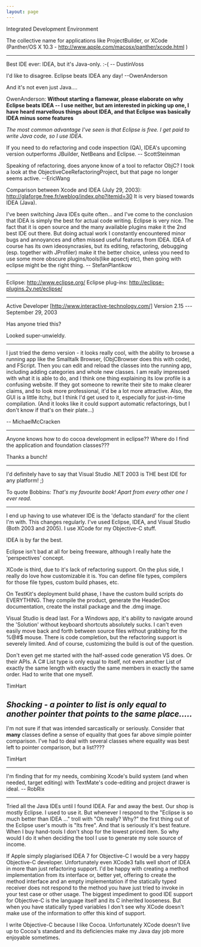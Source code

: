 ```yaml
---
layout: page
---
```




Integrated Development Environment

The collective name for applications like ProjectBuilder, or XCode (Panther/OS X 10.3 - http://www.apple.com/macosx/panther/xcode.html )

----

Best IDE ever: IDEA, but it's Java-only. :-(  -- DustinVoss

I'd like to disagree.  Eclipse beats IDEA any day! --OwenAnderson

And it's not even just Java....

OwenAnderson: **Without starting a flamewar, please elaborate on why Eclipse beats IDEA -- I use neither, but am interested in picking up one, I have heard marvellous things about IDEA, and that Eclipse was basically IDEA minus some features**

*The most common advantage I've seen is that Eclipse is free. I get paid to write Java code, so I use IDEA.*

If you need to do refactoring and code inspection (QA), IDEA's upcoming version outperforms JBuilder, NetBeans and Eclipse. -- ScottSteinman

Speaking of refactoring, does anyone know of a tool to refactor ObjC? I took a look at the ObjectiveCeeRefactoringProject, but that page no longer seems active. --EricWang

Comparison between Xcode and IDEA (July 29, 2003):   http://glaforge.free.fr/weblog/index.php?itemid=30
It is very biased towards IDEA (Java).

I've been switching Java IDEs quite often... and I've come to the conclusion that IDEA is simply the best for actual code writing.  Eclipse is very nice.  The fact that it is open source and the many available plugins make it the 2nd best IDE out there.  But doing actual work I constantly encountered minor bugs and annoyances and often missed useful features from IDEA.  IDEA of course has its own ideosyncrasies, but its editing, refactoring, debugging (esp. together with JProfiler) make it the better choice, unless you need to use some more obscure plugins/tools(like apsectj etc), then going with eclipse might be the right thing. -- StefanPlantikow

----

Eclipse:  http://www.eclipse.org/
Eclipse  plug-ins:  http://eclipse-plugins.2y.net/eclipse/

----

Active Developer  [http://www.interactive-technology.com/]
Version 2.15 --- September 29, 2003

Has anyone tried this?

Looked super-unwieldy.

----

I just tried the demo version - it looks really cool, with the ability to browse a running app like the Smalltalk Browser, (ObjCBrowser does this with code), and FScript. Then you can edit and reload the classes into the running app, including adding categories and whole new classes. I am really impressed with what it is able to do, and I think one thing explaining its low profile is a confusing website. If they got someone to rewrite their site to make clearer claims, and to look more professional,  it'd be a lot more attractive. Also, the GUI is a little itchy, but I think I'd get used to it, especially for just-in-time compilation. (And it looks like it could support automatic refactorings, but I don't know if that's on their plate...)

-- MichaelMcCracken

----

Anyone knows how to do cocoa development in eclipse?? Where do I find the application and foundation classes???

Thanks a bunch!

----

I'd definitely have to say that Visual Studio .NET 2003 is THE best IDE for any platform! ;)

To quote Bobbins: *That's my favourite book! Apart from every other one I ever read.*

----

I end up having to use whatever IDE is the 'defacto standard' for the client I'm with. This changes regularly. I've used Eclipse, IDEA, and Visual Studio (Both 2003 and 2005). I use XCode for my Objective-C stuff.

IDEA is by far the best. 

Eclipse isn't bad at all for being freeware, although I really hate the 'perspectives' concept.

XCode is third, due to it's lack of refactoring support. On the plus side, I really do love how customizable it is. You can define file types, compilers for those file types, custom build phases, etc.

On TestKit's deployment build phase, I have the custom build scripts do EVERYTHING. They compile the product, generate the HeaderDoc documentation, create the install package and the .dmg image. 

Visual Studio is dead last. For a Windows app, it's ability to navigate around the 'Solution' without keyboard shortcuts absolutely sucks. I can't even easily move back and forth between source files without grabbing for the %@#$ mouse. There is code completion, but the refactoring support is severely limited. And of course, customizing the build is out of the question.

Don't even get me started with the half-assed code generation VS does. Or their APIs. A C# List type is only equal to itself, not even another List of exactly the same length with exactly the same members in exactly the same order. Had to write that one myself.

TimHart

*Shocking - a pointer to list is only equal to another pointer that points to the same place.....*
----
I'm not sure if that was intended sarcastically or seriously. Consider that **many** classes define a sense of equality that goes far above simple pointer comparison. I've had to deal with several classes where equality was best left to pointer comparison, but a list????

TimHart

----

I'm finding that for my needs, combining Xcode's build system (and when needed, target editing) with TextMate's code-editing and project drawer is ideal. -- RobRix

----

Tried all the Java IDEs until I found IDEA. Far and away the best. Our shop is mostly Eclipse. I used to use it. But whenever I respond to the "Eclipse is so much better than IDEA ..." troll with "Oh really? Why?" the first thing out of the Eclipse user's mouth is "Its free". And that is seriously it's best feature. When I buy hand-tools I don't shop for the lowest priced item. So why would I do it when deciding the tool I use to generate my sole source of income.

If Apple simply plagiarised IDEA 7 for Objective-C I would be a very happy Objective-C developer.  Unfortunately even XCode3 falls well short of IDEA in more than just refactoring support. I'd be happy with creating a method implementation from its interface or, better yet, offering to create the method interface and an empty implementation if the statically typed receiver does not respond to the method you have just tried to invoke in your test case or other usage. The biggest impediment to good IDE support for Objective-C is the language itself and its C inherited looseness.  But when you have statically typed variables I don't see why XCode doesn't make use of the information to offer this kind of support.

I write Objective-C because I like Cocoa. Unfortunately XCode doesn't live up to Cocoa's standard and its deficiencies make my Java day job more enjoyable sometimes.
